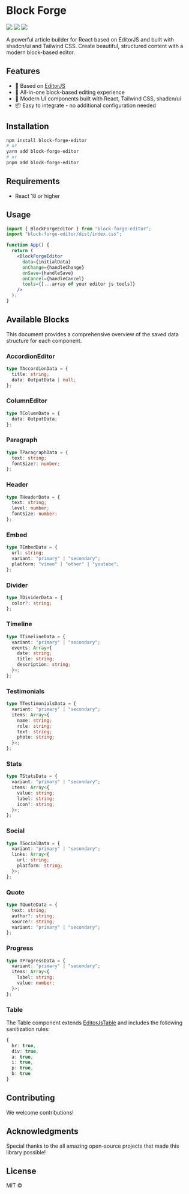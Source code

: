 # Block Forge

[![](https://flat.badgen.net/npm/v/@alkhipce/editorjs-react?icon=npm)](https://www.npmjs.com/package/@alkhipce/editorjs-react)
[![](https://flat.badgen.net/github/stars/etozhealkhipce/editorjs-react)](https://github.com/etozhealkhipce/editorjs-react)
[![](https://flat.badgen.net/badge/demo/site/green)](https://editorjs-react.vercel.app/)

A powerful article builder for React based on EditorJS and built with shadcn/ui and Tailwind CSS. Create beautiful, structured content with a modern block-based editor.

## Features

- 🔌 Based on [EditorJS](https://editorjs.io/)
- 🎨 All-in-one block-based editing experience
- 🚀 Modern UI components built with React, Tailwind CSS, shadcn/ui
- 📦 Easy to integrate - no additional configuration needed

## Installation

```bash
npm install block-forge-editor
# or
yarn add block-forge-editor
# or
pnpm add block-forge-editor
```

## Requirements

- React 18 or higher

## Usage

```jsx
import { BlockForgeEditor } from "block-forge-editor";
import "block-forge-editor/dist/index.css";

function App() {
  return (
    <BlockForgeEditor
      data={initialData}
      onChange={handleChange}
      onSave={handleSave}
      onCancel={handleCancel}
      tools={[...array of your editor js tools]}
    />
  );
}
```

## Available Blocks

This document provides a comprehensive overview of the saved data structure for each component.

### AccordionEditor

```typescript
type TAccordionData = {
  title: string;
  data: OutputData | null;
};
```

### ColumnEditor

```typescript
type TColumnData = {
  data: OutputData;
};
```

### Paragraph

```typescript
type TParagraphData = {
  text: string;
  fontSize?: number;
};
```

### Header

```typescript
type THeaderData = {
  text: string;
  level: number;
  fontSize: number;
};
```

### Embed

```typescript
type TEmbedData = {
  url: string;
  variant: "primary" | "secondary";
  platform: "vimeo" | "other" | "youtube";
};
```

### Divider

```typescript
type TDividerData = {
  color?: string;
};
```

### Timeline

```typescript
type TTimelineData = {
  variant: "primary" | "secondary";
  events: Array<{
    date: string;
    title: string;
    description: string;
  }>;
};
```

### Testimonials

```typescript
type TTestimonialsData = {
  variant: "primary" | "secondary";
  items: Array<{
    name: string;
    role: string;
    text: string;
    photo: string;
  }>;
};
```

### Stats

```typescript
type TStatsData = {
  variant: "primary" | "secondary";
  items: Array<{
    value: string;
    label: string;
    icon?: string;
  }>;
};
```

### Social

```typescript
type TSocialData = {
  variant: "primary" | "secondary";
  links: Array<{
    url: string;
    platform: string;
  }>;
};
```

### Quote

```typescript
type TQuoteData = {
  text: string;
  author?: string;
  source?: string;
  variant: "primary" | "secondary";
};
```

### Progress

```typescript
type TProgressData = {
  variant: "primary" | "secondary";
  items: Array<{
    label: string;
    value: number;
  }>;
};
```

### Table

The Table component extends [EditorJsTable](https://www.npmjs.com/package/@editorjs/table) and includes the following sanitization rules:

```typescript
{
  br: true,
  div: true,
  a: true,
  i: true,
  p: true,
  b: true
}
```

## Contributing

We welcome contributions!

## Acknowledgments

Special thanks to the all amazing open-source projects that made this library possible!

## License

MIT ©
